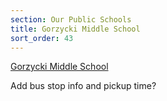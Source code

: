 ```yaml
---
section: Our Public Schools
title: Gorzycki Middle School
sort_order: 43
---
```


[Gorzycki Middle School](https://www.austinisd.org/schools/gorzycki)

Add bus stop info and pickup time?

